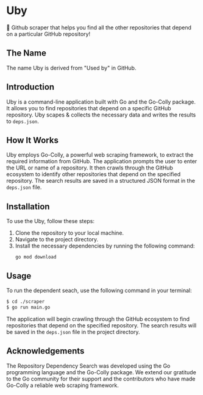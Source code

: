 # Uby

🥦 Github scraper that helps you find all the other repositories that depend on a particular GitHub repository!

## The Name
The name Uby is derived from "Used by" in GitHub.

## Introduction
Uby is a command-line application built with Go and the Go-Colly package. It allows you to find repositories that depend on a specific GitHub repository. Uby scapes & collects the necessary data and writes the results to `deps.json`.

## How It Works
Uby employs Go-Colly, a powerful web scraping framework, to extract the required information from GitHub. The application prompts the user to enter the URL or name of a repository. It then crawls through the GitHub ecosystem to identify other repositories that depend on the specified repository. The search results are saved in a structured JSON format in the `deps.json` file.

## Installation
To use the Uby, follow these steps:
1. Clone the repository to your local machine.
2. Navigate to the project directory.
3. Install the necessary dependencies by running the following command:
   ```
   go mod download
   ```

## Usage
To run the dependent seach, use the following command in your terminal:
```sh
$ cd ./scraper
$ go run main.go
```

The application will begin crawling through the GitHub ecosystem to find repositories that depend on the specified repository. The search results will be saved in the `deps.json` file in the project directory.

## Acknowledgements
The Repository Dependency Search was developed using the Go programming language and the Go-Colly package. We extend our gratitude to the Go community for their support and the contributors who have made Go-Colly a reliable web scraping framework.
